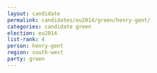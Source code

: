 ```yaml
---
layout: candidate
permalink: candidates/eu2014/green/henry-gent/
categories: candidate green
election: eu2014
list-rank: 4
person: henry-gent
region: south-west
party: green
---
```

